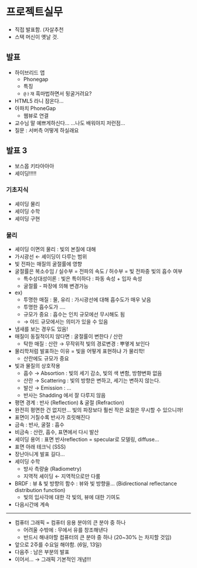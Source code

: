 프로젝트실무
============

-	직접 발표함. (자살추천
-	스택 머신이 옛날 것.

발표
----

-	하이브리드 앱
	-	Phonegap
	-	특징
	-	`@ㅏ재` 흑마법하면서 뒹굴거려요?
-	HTML5 라니 잠온다...
-	아파치 PhoneGap
	-	웹뷰로 연결
-	교수님 말 예쁘게하신다... ...나도 배워야지 저런점...
-	질문 : 서버측 어떻게 하실래요

발표 3
------

-	보스몹 키타아아아
-	셰이딩!!!!!

### 기초지식

-	셰이딩 물리
-	셰이딩 수학
-	셰이딩 구현

### 물리

-	셰이딩 이면의 물리 : 빛의 본질에 대해
-	가시광선 ← 셰이딩이 다루는 범위
-	빛 전파는 매질의 굴절률에 영향
-	굴절률은 복소수임 / 실수부 = 전파의 속도 / 허수부 = 빛 전파중 빛의 흡수 여부
	-	특수상대성이론 : 빛은 특이하다 : 파동 속성 + 입자 속성
	-	굴절률 - 파장에 의해 변경가능
-	ex)
	-	투명한 매질 : 물, 유리 : 가시광선에 대해 흡수도가 매우 낮음
	-	투명한 흡수도가 ....
	-	규모가 중요 : 흡수는 인치 규모에선 무시해도 됨
	-	→ 야드 규모에서는 의미가 있을 수 있음
-	냄새를 보는 경우도 있음!
-	매질이 동질적이지 않다면 : 굴절률이 변한다 / 산란
	-	탁한 매질 : 산란 → 무작위적 빛의 경로변경 : 뿌옇게 보인다
-	물리학처럼 발표하는 이유 = 빛을 어떻게 표현하냐 가 물리학!
	-	산란에도 규모가 중요
-	빛과 물질의 상호작용
	-	흡수 → Absortion : 빛의 세기 감소, 빛의 색 변함, 방향변화 없음
	-	산란 → Scattering : 빛의 방향은 변하고, 세기는 변하지 않는다.
	-	발산 → Emission : ...
	-	반사는 Shadding 에서 잘 다루지 않음
-	평면 경계 : 반사 (Reflection) & 굴절 (Refraction)
-	완전히 평면한 건 없지만... 빛의 파장보다 훨씬 작은 요철은 무시할 수 있으니까!
-	표면이 거칠수록 반사가 흐릿해진다
-	금속 : 반사, 굴절 : 흡수
-	비금속 : 산란, 흡수, 표면에서 다시 발산
-	셰이딩 용어 : 표면 반사reflection = specular로 모델링, diffuse...
-	표면 아래 테크닉 (SSS)
-	장난아니게 발표 길다...
-	셰이딩 수학
	-	방사 측량술 (Radiometry)
	-	지역적 셰이딩 ← 지역적으로만 다룸
-	BRDF : 뷰 & 빛 방향의 함수 : 뷰와 빛 방향을... (Bidirectional reflectance distribution function)
	-	빛의 입사각에 대한 각 빛의, 뷰에 대한 기여도
-	다음시간에 계속

---

-	컴퓨터 그래픽 = 컴퓨터 응용 분야의 큰 분야 중 하나
	-	어려울 수밖에 : 무에서 유를 창조해낸다
	-	반드시 해내야할 컴퓨터의 큰 분야 중 하나 (20~30% 는 차지할 것임)
-	앞으로 2주를 수요일 해야함. (6일, 13일)
-	다음주 : 남은 부분의 발표
-	이어서... → 그래픽 기본적인 개념!!!
